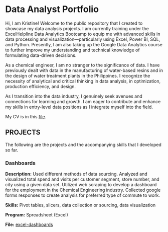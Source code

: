 # Data Analyst Portfolio

Hi, I am Kristine! Welcome to the public repository that I created to showcase my data analysis projects. I am currently training under the ExcelHelpline Data Analytics Bootcamp to equip me with advanced skills in data processing and visualization—particularly using Excel, Power BI, SQL, and Python. Presently, I am also taking up the Google Data Analytics course to further improve my understanding and technical knowledge of formulating data-driven decisions. 

As a chemical engineer, I am no stranger to the significance of data. I have previously dealt with data in the manufacturing of water-based resins and in the design of water treatment plants in the Philippines. I recognize the necessity of analytical and critical thinking in data analysis, in optimization, production efficiency, and design. 

As I transition into the data industry, I genuinely seek avenues and connections for learning and growth. I am eager to contribute and enhance my skills in entry-level data positions as I integrate myself into the field. 

My CV is in this [file](https://github.com/mkbrizuela/DataAnalystPortfolio/blob/main/MK%20Brizuela%20CV.pdf).

## PROJECTS 
The following are the projects and the accompanying skills that I developed so far.

### Dashboards
**Description:** Used different methods of data sourcing. Analyzed and visualized total spend and visits per customer segment, store number, and city using a given data set. Utilized web scraping to develop a dashboard for the employment in the Chemical Engineering industry. Collected google forms responses to create analysis for preferred type of commute to work.  

**Skills:** Pivot tables, slicers, data collection or sourcing, data visualization

**Program:** Spreadsheet (Excel)

**File:** [excel-dashboards](https://github.com/mkbrizuela/DataAnalystPortfolio/tree/main/Excel%20Dashboards)


